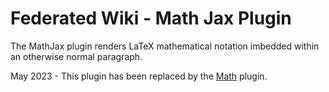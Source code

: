 # Federated Wiki - Math Jax Plugin

The MathJax plugin renders LaTeX mathematical notation imbedded within an otherwise normal paragraph.

May 2023 - This plugin has been replaced by the [Math](https://github.com/fedwiki/wiki-plugin-math) plugin.
